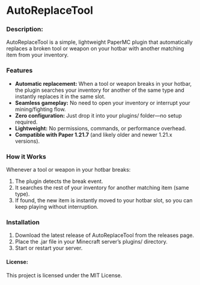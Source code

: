 # AutoReplaceTool

### Description:
AutoReplaceTool is a simple, lightweight PaperMC plugin that automatically replaces a broken tool or weapon on your hotbar with another matching item from your inventory.

### Features
- **Automatic replacement:** When a tool or weapon breaks in your hotbar, the plugin searches your inventory for another of the same type and instantly replaces it in the same slot.
- **Seamless gameplay:** No need to open your inventory or interrupt your mining/fighting flow.
- **Zero configuration:** Just drop it into your plugins/ folder—no setup required.
- **Lightweight:** No permissions, commands, or performance overhead.
- **Compatible with Paper 1.21.7** (and likely older and newer 1.21.x versions).

### How it Works
Whenever a tool or weapon in your hotbar breaks:
1. The plugin detects the break event.
2. It searches the rest of your inventory for another matching item (same type).
3. If found, the new item is instantly moved to your hotbar slot, so you can keep playing without interruption.

### Installation
1. Download the latest release of AutoReplaceTool from the releases page.
2. Place the .jar file in your Minecraft server’s plugins/ directory.
3. Start or restart your server.

#### License:
This project is licensed under the MIT License.